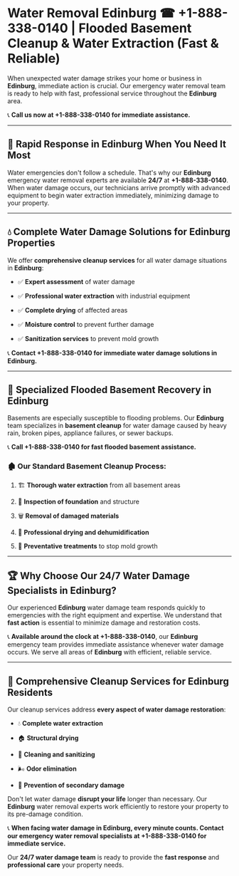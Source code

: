 # Water Removal Edinburg ☎ +1-888-338-0140 | Flooded Basement Cleanup & Water Extraction (Fast & Reliable)

When unexpected water damage strikes your home or business in **Edinburg**, immediate action is crucial. Our emergency water removal team is ready to help with fast, professional service throughout the **Edinburg** area. 

📞 **Call us now at +1-888-338-0140 for immediate assistance.**
---
## 🚀 Rapid Response in Edinburg When You Need It Most
Water emergencies don't follow a schedule. That's why our **Edinburg** emergency water removal experts are available **24/7** at **+1-888-338-0140**. When water damage occurs, our technicians arrive promptly with advanced equipment to begin water extraction immediately, minimizing damage to your property.
---
## 💧 Complete Water Damage Solutions for Edinburg Properties
We offer **comprehensive cleanup services** for all water damage situations in **Edinburg**:
- ✅ **Expert assessment** of water damage  
- ✅ **Professional water extraction** with industrial equipment  
- ✅ **Complete drying** of affected areas  
- ✅ **Moisture control** to prevent further damage  
- ✅ **Sanitization services** to prevent mold growth  
📞 **Contact +1-888-338-0140 for immediate water damage solutions in Edinburg.**
---
## 🌊 Specialized Flooded Basement Recovery in Edinburg
Basements are especially susceptible to flooding problems. Our **Edinburg** team specializes in **basement cleanup** for water damage caused by heavy rain, broken pipes, appliance failures, or sewer backups. 
📞 **Call +1-888-338-0140 for fast flooded basement assistance.**
### 🏚️ Our Standard Basement Cleanup Process:
1. 🏗️ **Thorough water extraction** from all basement areas  
2. 🔎 **Inspection of foundation** and structure  
3. 🗑️ **Removal of damaged materials**  
4. 💨 **Professional drying and dehumidification**  
5. 🚫 **Preventative treatments** to stop mold growth  
---
## 🏆 Why Choose Our 24/7 Water Damage Specialists in Edinburg?
Our experienced **Edinburg** water damage team responds quickly to emergencies with the right equipment and expertise. We understand that **fast action** is essential to minimize damage and restoration costs.
📞 **Available around the clock at +1-888-338-0140**, our **Edinburg** emergency team provides immediate assistance whenever water damage occurs. We serve all areas of **Edinburg** with efficient, reliable service.
---
## 🧹 Comprehensive Cleanup Services for Edinburg Residents
Our cleanup services address **every aspect of water damage restoration**:
- 💧 **Complete water extraction**  
- 🏠 **Structural drying**  
- 🧼 **Cleaning and sanitizing**  
- 🌬️ **Odor elimination**  
- 🚫 **Prevention of secondary damage**  
Don't let water damage **disrupt your life** longer than necessary. Our **Edinburg** water removal experts work efficiently to restore your property to its pre-damage condition.
📞 **When facing water damage in Edinburg, every minute counts. Contact our emergency water removal specialists at +1-888-338-0140 for immediate service.**
Our **24/7 water damage team** is ready to provide the **fast response** and **professional care** your property needs.
